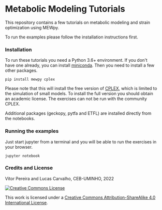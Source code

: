 
# Metabolic Modeling Tutorials

This repository contains a few tutorials on metabolic modeling and strain optimization using MEWpy. 

To run the examples please follow the installation instructions first.

### Installation

To run these tutorials you need a Python 3.6+ environment. If you don't have one already, you can install [miniconda](https://conda.io/miniconda.html). Then you need to install a few other packages.

```
pip install mewpy cplex
```

Please note that this will install the free version of [CPLEX](https://www.ibm.com/analytics/cplex-optimizer), which is limited to the simulation of small models. To install the full version you should obtain an academic license. The exercises can not be run with the community CPLEX.

Additional packages (geckopy, pytfa and ETFL) are installed directly from the notebooks. 

 

### Running the examples

Just start jupyter from a terminal and you will be able to run the exercises in your browser.

```
jupyter notebook
```

### Credits and License

Vítor Pereira and Lucas Carvalho, CEB-UMINHO, 2022

<a rel="license" href="http://creativecommons.org/licenses/by-sa/4.0/"><img alt="Creative Commons License" style="border-width:0" src="https://i.creativecommons.org/l/by-sa/4.0/88x31.png" /></a>

This work is licensed under a <a rel="license" href="http://creativecommons.org/licenses/by-sa/4.0/">Creative Commons Attribution-ShareAlike 4.0 International License</a>.

